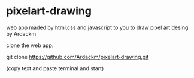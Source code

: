# pixelart-drawing

web app maded by html,css and javascript to you to draw pixel art desing by Ardackm

clone the web app:

git clone https://github.com/Ardackm/pixelart-drawing.git

(copy text and paste terminal and start)
